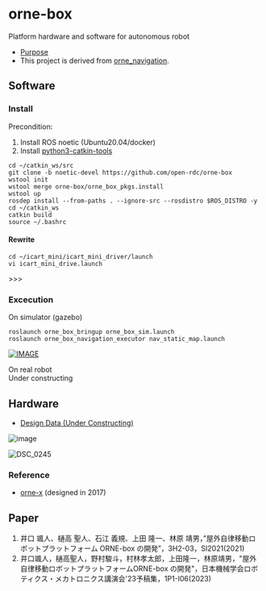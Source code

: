 # orne-box
Platform hardware and software for autonomous robot

* [Purpose](https://github.com/open-rdc/orne_box/wiki/Initial-Purpose)
* This project is derived from [orne_navigation](https://github.com/open-rdc/orne_navigation).

## Software
### Install
Precondition:  
1) Install ROS noetic (Ubuntu20.04/docker)  
2) Install [python3-catkin-tools](https://github.com/open-rdc/orne-box/issues/79#issuecomment-1818041979)  

```
cd ~/catkin_ws/src
git clone -b noetic-devel https://github.com/open-rdc/orne-box
wstool init
wstool merge orne-box/orne_box_pkgs.install
wstool up
rosdep install --from-paths . --ignore-src --rosdistro $ROS_DISTRO -y
cd ~/catkin_ws
catkin build
source ~/.bashrc
```

#### Rewrite
```
cd ~/icart_mini/icart_mini_driver/launch
vi icart_mini_drive.launch
```
<arg name="scan_dev"            default="/dev/sensors/hokuyo_urg" unless="$(arg use_eth_urg)"/>
>>>
<arg name="scan_dev"            default="/dev/sensors/hokuyo_H0803606" unless="$(arg use_eth_urg)"/>

### Excecution

On simulator (gazebo)  
```
roslaunch orne_box_bringup orne_box_sim.launch
roslaunch orne_box_navigation_executor nav_static_map.launch
```

[![IMAGE](http://img.youtube.com/vi/HwTbgvv611k/0.jpg)](https://youtu.be/HwTbgvv611k)

On real robot  
Under constructing  

## Hardware
* [Design Data (Under Constructing)](https://drive.google.com/drive/folders/1FTzKjHyfmug_UDPVUtk7wh9Z_zvEPqiV?usp=sharing)

![image](https://user-images.githubusercontent.com/5755200/76318342-eb89c780-6320-11ea-900b-02a052fb53ae.png)

![DSC_0245](https://user-images.githubusercontent.com/5755200/80554308-b0923f00-8a07-11ea-80c8-d2e2097a1d2a.jpg)

### Reference
* [orne-x](https://drive.google.com/drive/folders/1ViINGsmbruIFg-iK9aN-tVQHTLGuMvhR?usp=sharing) (designed in 2017)

## Paper
1) 井口 颯人、樋高 聖人、石江 義規、上田 隆一、林原 靖男，”屋外自律移動ロボットプラットフォーム ORNE-box の開発”，3H2-03，SI2021(2021)
2) 井口颯人，樋高聖人，野村駿斗，村林孝太郎，上田隆一，林原靖男，"屋外自律移動ロボットプラットフォームORNE-box の開発"，日本機械学会ロボティクス・メカトロニクス講演会'23予稿集，1P1-I06(2023)

